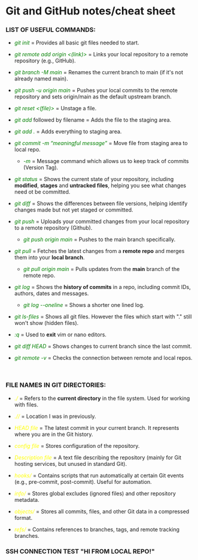 # Git and GitHub notes/cheat sheet

### LIST OF USEFUL COMMANDS:
- <span style="color: green;">*git init*</span> = Provides all basic git files needed to start.

- <span style="color: green;">*git remote add origin <(link)>*</span> = Links your local repository to a remote repository (e.g., GitHub).
  
- <span style="color: green;">*git branch -M main*</span> = Renames the current branch to main (if it's not already named main).

- <span style="color: green;">*git push -u origin main*</span> = Pushes your local commits to the remote repository and sets origin/main as the default upstream branch.

- <span style="color: green;">*git reset <(file)>*</span> = Unstage a file. 
 
- <span style="color: green;">*git add*</span> followed by filename = Adds the file to the staging area. 

- <span style="color: green;">*git add .*</span> = Adds everything to staging area.

- <span style="color: green;">*git commit -m “meaningful message”*</span> = Move file from staging area to local repo.

  - <span style="color: green;">*-m*</span> = Message command which allows us to keep track of commits (Version Tag).

- <span style="color: green;">*git status*</span> = Shows the current state of your repository, including **modified**, **stages** and **untracked files**, helping you see what changes need ot be committed.

- <span style="color: green;">*git diff*</span> = Shows the differences between file versions, helping identify changes made but not yet staged or committed.

- <span style="color: green;">*git push*</span> = Uploads your committed changes from your local repository to a remote repository (Github).

  - <span style="color: green;">*git push origin main*</span> = Pushes to the main branch specifically.

- <span style="color: green;">*git pull*</span> = Fetches the latest changes from a **remote repo** and merges them into your **local branch**.

    - <span style="color: green;">*git pull origin main*</span> = Pulls updates from the **main** branch of the remote repo.

- <span style="color: green;">*git log*</span> = Shows the **history of commits** in a repo, including commit IDs, authors, dates and messages.

  - <span style="color: green;">*git log --oneline*</span> = Shows a shorter one lined log.

- <span style="color: green;">*git ls-files*</span> = Shows all git files. However the files which start with "." still won't show (hidden files).

- <span style="color: green;">*:q*</span> = Used to **exit** vim or nano editors.

- <span style="color: green;">*git diff HEAD*</span> = Shows changes to current branch since the last commit.

- <span style="color: green;">*git remote -v*</span> = Checks the connection between remote and local repos.

<br>

### FILE NAMES IN GIT DIRECTORIES:

- <span style="color: yellow;">*./*</span> = Refers to the **current directory** in the file system. Used for working with files.

- <span style="color: yellow;">*.//*</span> = Location I was in previously.

- <span style="color: yellow;">*HEAD file*</span> = The latest commit in your current branch. It represents where you are in the Git history.

- <span style="color: yellow;">*config file*</span> = Stores configuration of the repository.

- <span style="color: yellow">*Description file*</span> = A text file describing the repository (mainly for Git hosting services, but unused in standard Git). 

- <span style="color: yellow;">*hooks/*</span> = Contains scripts that run automatically at certain Git events (e.g., pre-commit, post-commit). Useful for automation.

- <span style="color: yellow;">*info/*</span> = Stores global excludes (ignored files) and other repository metadata.

- <span style="color: yellow;">*objects/*</span> = Stores all commits, files, and other Git data in a compressed format.

- <span style="color: yellow;">*refs/*</span> = 	Contains references to branches, tags, and remote tracking branches.

### SSH CONNECTION TEST "HI FROM LOCAL REPO!"
